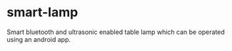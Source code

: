 # smart-lamp
Smart bluetooth and ultrasonic enabled table lamp which can be operated using an android app.
